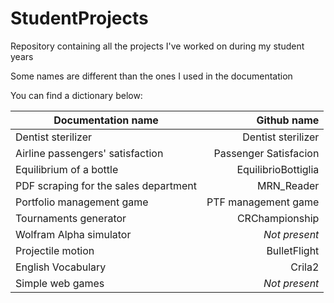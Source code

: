 # StudentProjects
Repository containing all the projects I've worked on during my student years


Some names are different than the ones I used in the documentation

You can find a dictionary below:

| Documentation name                    | Github name           |
| ------------------------------------- | ---------------------:|
| Dentist sterilizer                    | Dentist sterilizer    |
| Airline passengers' satisfaction      | Passenger Satisfacion |
| Equilibrium of a bottle               | EquilibrioBottiglia   |
| PDF scraping for the sales department | MRN_Reader            |
| Portfolio management game             | PTF management game   |
| Tournaments generator                 | CRChampionship        |
| Wolfram Alpha simulator               | _Not present_         |
| Projectile motion                     | BulletFlight          |
| English Vocabulary                    | Crila2                |
| Simple web games                      | _Not present_         |
